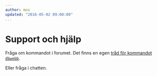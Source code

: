 ```yaml
---
author: mos
updated: "2016-05-02 09:00:00"
...
```

Support och hjälp
==================================

Fråga om kommandot i forumet. Det finns en egen [tråd för kommandot `dbwebb`](/t/4015).

Eller fråga i chatten.
